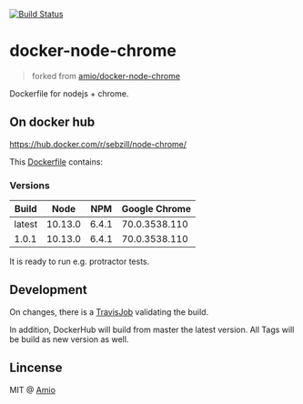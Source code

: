 [![Build Status](https://travis-ci.com/sebastianzillessen/docker-node-chrome.svg?branch=master)](https://travis-ci.com/sebastianzillessen/docker-node-chrome)
# docker-node-chrome

> forked from [amio/docker-node-chrome](https://github.com/amio/docker-node-chrome)

Dockerfile for nodejs + chrome.

## On docker hub

https://hub.docker.com/r/sebzill/node-chrome/

This [Dockerfile](/Dockerfile) contains:

### Versions

| Build     | Node      | NPM   | Google Chrome |
| -----     | -----     | ----- | -----         |
| latest    |10.13.0    | 6.4.1 |70.0.3538.110  |
| 1.0.1     |10.13.0    | 6.4.1 |70.0.3538.110  |

It is ready to run e.g. protractor tests.

## Development
On changes, there is a [TravisJob](https://travis-ci.com/sebastianzillessen/docker-node-chrome) validating the build.

In addition, DockerHub will build from master the latest version. All Tags will be build as new version as well.

## Lincense

MIT @ [Amio](https://github.com/amio)
